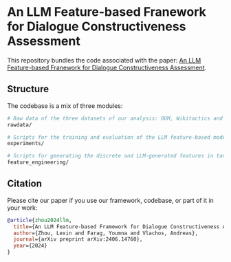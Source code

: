 # An LLM Feature-based Franework for Dialogue Constructiveness Assessment
This repository bundles the code associated with the paper: [An LLM Feature-based Franework for Dialogue Constructiveness Assessment](https://arxiv.org/pdf/2406.14760).

## Structure
The codebase is a mix of three modules:

```bash
# Raw data of the three datasets of our analysis: OUM, Wikitactics and AFD. These are needed to run the scripts in "experiments" and "feature_engineering" folders.
rawdata/

# Scripts for the training and evaluation of the LLM feature-based models and the baselines.
experiments/

# Scripts for generating the discrete and LLM-generated features in tandem with the resultant labeled datasets, which are needed to run the scripts in "experiments" module.
feature_engineering/
```

## Citation
Please cite our paper if you use our framework, codebase, or part of it in your work:

```bibtex
@article{zhou2024llm,
  title={An LLM Feature-based Framework for Dialogue Constructiveness Assessment},
  author={Zhou, Lexin and Farag, Youmna and Vlachos, Andreas},
  journal={arXiv preprint arXiv:2406.14760},
  year={2024}
}
```
